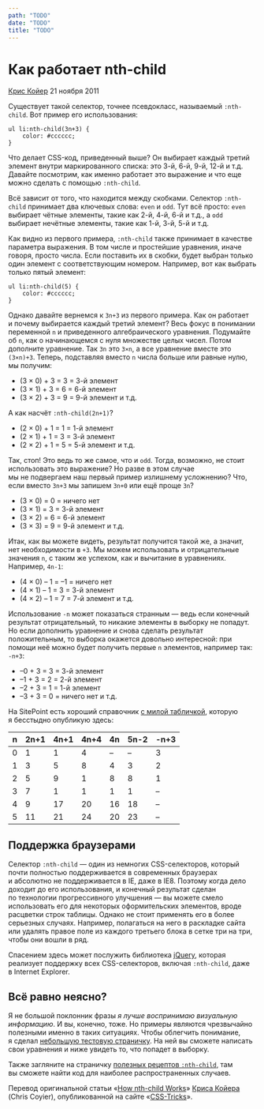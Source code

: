 ```yaml
---
path: "TODO"
date: "TODO"
title: "TODO"
---
```


# Как работает nth-child

[Крис Койер](http://css-tricks.com/) 21 ноября 2011

Существует такой селектор, точнее псевдокласс, называемый `:nth-child`. Вот пример его использования:

    ul li:nth-child(3n+3) {
        color: #cccccc;
    }

Что делает CSS-код, приведенный выше? Он выбирает каждый третий элемент внутри маркированного списка: это 3-й, 6-й, 9-й, 12-й и т.д. Давайте посмотрим, как именно работает это выражение и что еще можно сделать с помощью `:nth-child`.

Всё зависит от того, что находится между скобками. Селектор `:nth-child` принимает два ключевых слова: `even` и `odd`. Тут всё просто: `even` выбирает чётные элементы, такие как 2-й, 4-й, 6-й и т.д., а `odd` выбирает нечётные элементы, такие как 1-й, 3-й, 5-й и т.д.

Как видно из первого примера, `:nth-child` также принимает в качестве параметра выражения. В том числе и простейшие уравнения, иначе говоря, просто числа. Если поставить их в скобки, будет выбран только один элемент с соответствующим номером. Например, вот как выбрать только пятый элемент:

    ul li:nth-child(5) {
        color: #cccccc;
    }

Однако давайте вернемся к `3n+3` из первого примера. Как он работает и почему выбирается каждый третий элемент? Весь фокус в понимании переменной `n` и приведенного алгебраического уравнения. Подумайте об `n`, как о начинающемся с нуля множестве целых чисел. Потом дополните уравнение. Так `3n` это `3×n`, а все уравнение вместе это `(3×n)+3`. Теперь, подставляя вместо `n` числа больше или равные нулю, мы получим:

- (3 × 0) + 3 = 3 = 3-й элемент
- (3 × 1) + 3 = 6 = 6-й элемент
- (3 × 2) + 3 = 9 = 9-й элемент и т.д.

А как насчёт `:nth-child(2n+1)`?

- (2 × 0) + 1 = 1 = 1-й элемент
- (2 × 1) + 1 = 3 = 3-й элемент
- (2 × 2) + 1 = 5 = 5-й элемент и т.д.

Так, стоп! Это ведь то же самое, что и `odd`. Тогда, возможно, не стоит использовать это выражение? Но разве в этом случае мы не подвергаем наш первый пример излишнему усложнению? Что, если вместо `3n+3` мы запишем `3n+0` или ещё проще `3n`?

- (3 × 0) = 0 = ничего нет
- (3 × 1) = 3 = 3-й элемент
- (3 × 2) = 6 = 6-й элемент
- (3 × 3) = 9 = 9-й элемент и т.д.

Итак, как вы можете видеть, результат получится такой же, а значит, нет необходимости в `+3`. Мы можем использовать и отрицательные значения `n`, с таким же успехом, как и вычитание в уравнениях. Например, `4n-1`:

- (4 × 0) – 1 = –1 = ничего нет
- (4 × 1) – 1 = 3 = 3-й элемент
- (4 × 2) – 1 = 7 = 7-й элемент и т.д.

Использование `-n` может показаться странным — ведь если конечный результат отрицательный, то никакие элементы в выборку не попадут. Но если дополнить уравнение и снова сделать результат положительным, то выборка окажется довольно интересной: при помощи неё можно будет получить первые `n` элементов, например так: `-n+3`:

- –0 + 3 = 3 = 3-й элемент
- –1 + 3 = 2 = 2-й элемент
- –2 + 3 = 1 = 1-й элемент
- –3 + 3 = 0 = ничего нет и т.д.

На SitePoint есть хороший справочник [с милой табличкой](http://reference.sitepoint.com/css/understandingnthchildexpressions), которую я бесстыдно опубликую здесь:

| n | 2n+1 | 4n+1 | 4n+4 | 4n | 5n-2 | -n+3 |
| - | ---- | ---- | ---- | -- | ---- | ---- |
| 0 | 1    | 1    | 4    | –  | –    | 3    |
| 1 | 3    | 5    | 8    | 4  | 3    | 2    |
| 2 | 5    | 9    | 1    | 8  | 8    | 1    |
| 3 | 7    | 1    | 1    | 1  | 1    | –    |
| 4 | 9    | 17   | 20   | 16 | 18   | –    |
| 5 | 11   | 21   | 24   | 20 | 23   | –    |

## Поддержка браузерами

Селектор `:nth-child` — один из немногих CSS-селекторов, который почти полностью поддерживается в современных браузерах и абсолютно не поддерживается в IE, даже в IE8. Поэтому когда дело доходит до его использования, и конечный результат сделан по технологии прогрессивного улучшения — вы можете смело использовать его для некоторых оформительских элементов, вроде расцветки строк таблицы. Однако не стоит применять его в более серьезных случаях. Например, полагаться на него в раскладке сайта или удалять правое поле из каждого третьего блока в сетке три на три, чтобы они вошли в ряд.

Спасением здесь может послужить библиотека [jQuery](http://jquery.com/), которая реализует поддержку всех CSS-селекторов, включая `:nth-child`, даже в Internet Explorer.

## Всё равно неясно?

Я не большой поклонник фразы _я лучше воспринимаю визуальную информацию_. И вы, конечно, тоже. Но примеры являются чрезвычайно полезными именно в таких ситуациях. Чтобы облегчить понимание, я сделал [небольшую тестовую страничку](http://css-tricks.com/examples/nth-child-tester/). На ней вы сможете написать свои уравнения и ниже увидеть то, что попадет в выборку.

Также загляните на страничку [полезных рецептов `:nth-child`](http://css-tricks.com/9657-useful-nth-child-recipies/), там вы сможете найти код для наиболее распространенных случаев.

Перевод оригинальной статьи «[How nth-child Works](http://css-tricks.com/5452-how-nth-child-works/)» [Криса Койера](http://snook.ca/about/) (Chris Coyier), опубликованной на сайте «[CSS-Tricks](http://css-tricks.com/)».
